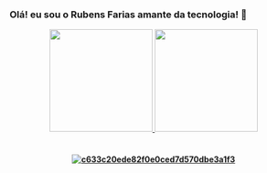 ### Olá! eu sou o Rubens Farias amante da tecnologia! 👋
<div align="center">
  <a href="https://github.com/rubensbfarias">
  <img height="180em" src="https://github-readme-stats.vercel.app/api?username=rubensbfarias&show_icons=true&theme=github_dark&include_all_commits=true&count_private=true"/>
  <img height="180em" src="https://github-readme-stats.vercel.app/api/top-langs/?username=rubensbfarias&layout=compact&langs_count=7&theme=github_dark"/>
</div>
  
<div style="display: inline_block"><br>

</div>
  <h4 align="center">

![c633c20ede82f0e0ced7d570dbe3a1f3](https://user-images.githubusercontent.com/70382532/138322189-2db8df52-9dcb-40a0-88a8-c365466bd33d.gif)

  ##
